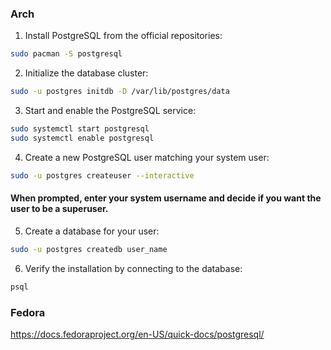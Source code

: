### Arch
1. Install PostgreSQL from the official repositories:
```bash
sudo pacman -S postgresql
```

2. Initialize the database cluster:
```bash
sudo -u postgres initdb -D /var/lib/postgres/data
```

3. Start and enable the PostgreSQL service:
```bash
sudo systemctl start postgresql
sudo systemctl enable postgresql
```

4. Create a new PostgreSQL user matching your system user:
```bash
sudo -u postgres createuser --interactive
```

#### When prompted, enter your system username and decide if you want the user to be a superuser.
5. Create a database for your user:
```bash
sudo -u postgres createdb user_name
```

6. Verify the installation by connecting to the database:
```bash
psql
```

### Fedora
https://docs.fedoraproject.org/en-US/quick-docs/postgresql/
